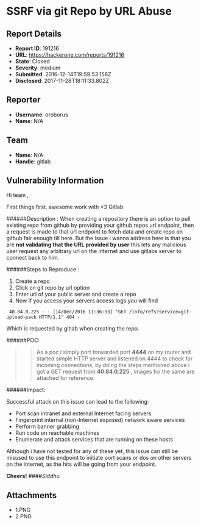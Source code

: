 # SSRF via git Repo by URL Abuse

## Report Details
- **Report ID**: 191216
- **URL**: https://hackerone.com/reports/191216
- **State**: Closed
- **Severity**: medium
- **Submitted**: 2016-12-14T19:59:53.158Z
- **Disclosed**: 2017-11-28T18:11:33.802Z

## Reporter
- **Username**: oroborus
- **Name**: N/A

## Team
- **Name**: N/A
- **Handle**: gitlab

## Vulnerability Information
Hi team ,

First things first, awesome work with <3 Gitlab 

######Description :
When creating a repository there is an option to pull existing repo from github by providing your github repos url endpoint, then a request is made to that url endpoint to fetch data and create repo on github fair enough till here. But the issue i wanna address here is that you are **not validating that the URL provided by user** this lets any malicious user request any arbitrary url on the internet and use gitlabs server to connect back to him.

######Steps to Reproduce : 

1. Create a repo
2. Click on git repo by url option 
3. Enter url of your public server and create a repo
4. Now if you access your servers access logs you will find 

``` http
 40.84.0.225 - - [14/Dec/2016 11:36:33] "GET /info/refs?service=git-upload-pack HTTP/1.1" 404 - 
```  
Which is requested by gitlab when creating the repo.

######POC:

>>As a poc i simply port forwarded port  **4444** on my router and started simple HTTP server and listened on 4444 to check for incoming connections, by doing the steps mentioned above i got a GET request from **40.84.0.225**  , images for the same are attached for reference.


######Impact:

Successful attack on this issue can lead to the following:

* Port scan intranet and external Internet facing servers
* Fingerprint internal (non-Internet exposed) network aware services
* Perform banner grabbing
* Run code on reachable machines
* Enumerate and attack services that are running on these hosts

Although i have not tested for any of these yet, this issue can still be misused to use this endpoint to initiate port scans or dos on other servers on the internet, as the hits will be going from your endpoint.


**Cheers!** 
####*Siddhu*

## Attachments
- 1.PNG
- 2.PNG
